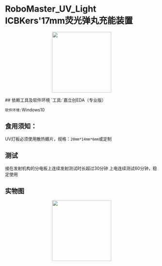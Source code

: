 # RoboMaster_UV_Light ICBKers'17mm荧光弹丸充能装置
<p align="center">
  <img width="195" height="200" src="https://github.com/darin86/RoboMaster_ICBK_UV_Light/blob/main/logo.jpg">
</p>
## 依赖工具及软件环境
`工具:`嘉立创EDA（专业版）

`软件环境:`Windows10

## 食用须知：
UV灯板必须使用散热鳍片，规格：`20mm*14mm*6mm`或定制

## 测试
接在发射机构的分电板上连续发射测试时长超过30分钟
上电连续测试60分钟，稳定使用

## 实物图
<p align="center">
  <img width="195" height="200" src="https://github.com/darin86/RoboMaster_ICBK_UV_Light/blob/main/real.jpg">
</p>
